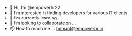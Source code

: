 - 👋 Hi, I’m @empowerhr22
- 👀 I’m interested in finding developers for various IT clients
- 🌱 I’m currently learning ...
- 💞️ I’m looking to collaborate on ...
- 📫 How to reach me ... hemant@empowerhr.in

<!---
empowerhr22/empowerhr22 is a ✨ special ✨ repository because its `README.md` (this file) appears on your GitHub profile.
You can click the Preview link to take a look at your changes.
--->
